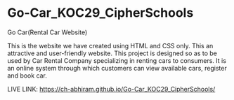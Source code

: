 # Go-Car_KOC29_CipherSchools
Go Car(Rental Car Website)

This is the website we have created using HTML and 
CSS only. This an attractive and user-friendly website.
This project is designed so as to be used by Car Rental 
Company specializing in renting cars to consumers.
It is an online system through which customers can 
view available cars, register and book car. 


LIVE LINK: https://ch-abhiram.github.io/Go-Car_KOC29_CipherSchools/
